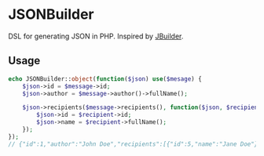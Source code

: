 JSONBuilder
===

DSL for generating JSON in PHP. Inspired by [JBuilder](https://github.com/rails/jbuilder).

Usage
---

``` php
echo JSONBuilder::object(function($json) use($mesage) {
	$json->id = $message->id;
	$json->author = $message->author()->fullName();

	$json->recipients($message->recipients(), function($json, $recipient) {
		$json->id = $recipient->id;
		$json->name = $recipient->fullName();
	});
});
// {"id":1,"author":"John Doe","recipients":[{"id":5,"name":"Jane Doe"},{"id":9,"name":"Adam Smith"}]}
```
